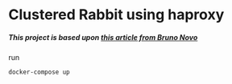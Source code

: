 # Clustered Rabbit using haproxy
##### This project is based upon [this article from Bruno Novo](https://imasters.com.br/devsecops/clusterizando-rabbitmq-com-docker-compose)


run 

```
docker-compose up
```
